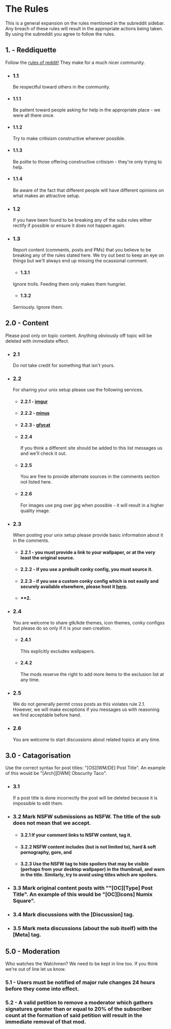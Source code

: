 # The Rules
This is a general expansion on the rules mentioned in the subreddit sidebar. Any breach of these rules will result in the appropriate actions being taken. By using the subreddit you agree to follow the rules.


## 1. - Reddiquette
Follow the [rules of reddit](http://www.reddit.com/wiki/reddiquette)[!](https://www.youtube.com/watch?v=4fLpktf2jYw) They make for a much nicer community.

* ### 1.1
  Be respectful toward others in the community.

 + #### 1.1.1
   Be patient toward people asking for help in the appropriate place - we were all there once.

 + #### 1.1.2
   Try to make critisism constructive wherever possible.

 + #### 1.1.3
   Be polite to those offering constructive critisism  - they're only trying to help.

 + #### 1.1.4
   Be aware of the fact that different people will have different opinions on what makes an attractive setup.

* ### 1.2
  If you have been found to be breaking any of the subs rules either rectify if possible or ensure it does not happen again.

* ### 1.3
  Report content (comments, posts and PMs) that you believe to be breaking any of the rules stated here. We try out best to keep an eye on things but we'll always end up missing the ocassional comment.
  
  + #### 1.3.1
  Ignore trolls. Feeding them only makes them hungrier.

  + #### 1.3.2
  Serriously. Ignore them.

## 2.0 - Content
Please post only on topic content. Anything obviously off topic will be deleted with immediate effect.

* ### 2.1
  Do not take credit for something that isn't yours.

* ### 2.2
  For sharing your unix setup please use the following services.

  + #### 2.2.1 - [imgur](http://imgur.com/)
  + #### 2.2.2 - [minus](http://minus.com/)
  + #### 2.2.3 - [gfycat](http://gfycat.com/)

  + #### 2.2.4
    If you think a different site should be added to this list messages us and we'll check it out.

  + #### 2.2.5
    You are free to provide alternate sources in the comments section not listed here.

  + #### 2.2.6
    For images use png over jpg when possible - it will result in a higher quality image. 

* ### 2.3
  When posting your unix setup please provide basic information about it in the comments.

  + #### **2.2.1** - you must provide a link to your wallpaper, or at the very least the original source.
  + #### **2.2.2** - if you use a prebuilt conky config, you must source it.
  + #### **2.2.3** - if you use a custom conky config which is not easily and securely available elsewhere, please host it [here](https://github.com/unixporn/conky-configs).
  + #### **2.

* ### 2.4
  You are welcome to share gtk/kde themes, icon themes, conky configss but please do so only if it is your own creation.

  + #### 2.4.1
    This explicitly excludes wallpapers.

  + #### 2.4.2
    The mods reserve the right to add more items to the exclusion list at any time.

+ ### 2.5
  We do not generally permit cross posts as this violates rule 2.1. However, we will make exceptions if you messages us with reasoning we find acceptable before hand.

+ ### 2.6
  You are welcome to start discussions about related topics at any time.

## 3.0 - Catagorisation
Use the correct syntax for post titles: "\[OS][WM/DE] Post Title". An example of this would be "\[Arch][DWM] Obscurity Taco".

* ### 3.1
  If a post title is done incorrectly the post will be deleted because it is impossible to edit them.

* ### 3.2 Mark NSFW submissions as NSFW. The title of the sub does not mean that we accept.
  
  + #### 3.2.1 If your comment links to NSFW content, tag it.

  + #### 3.2.2 NSFW content includes (but is not limited to), hard & soft pornography, gore, and 
  
  + #### 3.2.3 Use the NSFW tag to hide spoilers that may be visible (perhaps from your desktop wallpaper) in the thumbnail, and warn in the title. Similarly, try to avoid using titles which are spoilers.
  
* ### 3.3 Mark original content posts with ""\[OC][Type] Post Title". An example of this would be "\[OC][Icons] Numix Square".

* ### 3.4 Mark discussions with the [Discussion] tag.

* ### 3.5 Mark meta discussions (about the sub itself) with the [Meta] tag.

## 5.0 - Moderation
Who watches the Watchmen? We need to be kept in line too. If you think we're out of line let us know.

### 5.1 - Users must be notified of major rule changes 24 hours before they come into effect.

### 5.2 - A valid petition to remove a moderator which gathers signatures greater than or equal to 20% of the subscriber count at the formation of said petition will result in the immediate removal of that mod.
